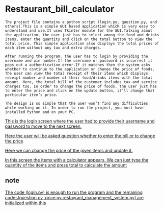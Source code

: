 # Restaurant_bill_calculator

```
The project file contains a python script (login.py, question.py, and others).This is a simple GUI based application which is very easy to understand and use.It uses Tkinter module for the GUI.Talking about the application, the user just has to select among the food and drinks items, enter the quantity and click on the total button to view the total price. This simple application also displays the total prices of each item without any tax and extra charges.

After running the program, the user has to login by providing the username and pin number.If the username or password is incorrect it pops out a authentication error.If it matches then the system asks whether to continue to the application or change the price of foods. The user can view the total receipt of their items which displays receipt number and number of their food/drinks items with the total amount. Here, the total bill of the customer includes tax and service charges too. In order to change the price of foods, the user just has to enter the price and click on the update button, it’ll change that particular item’s price.

The design is so simple that the user won’t find any difficulties while working on it. In order to run the project, you must have installed Python and on your PC.
```


[This is the login screen where the user had to provide their username and password to move to the next screen.](login.py)

[Here the user will be asked question whether to enter the bill or to change the price](question.py)

[Here we can change the price of the given items and update it.](price.py)

[In this screen the items with a calculator appears. We can just type the quantity of the items and press total to calculate the amount](restaurant_management_system.py)

## note
[The code (login.py) is enough to run the program and the remaining codes(question.py, price.py.restayrant_management_system.py) are initialized within this](login.py)

